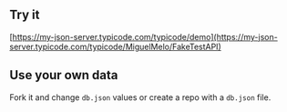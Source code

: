 ## Try it

[https://my-json-server.typicode.com/typicode/demo](https://my-json-server.typicode.com/typicode/MiguelMelo/FakeTestAPI)

## Use your own data

Fork it and change `db.json` values or create a repo with a `db.json` file.
